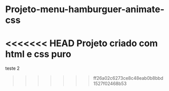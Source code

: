 # Projeto-menu-hamburguer-animate-css
<<<<<<< HEAD
Projeto criado com html e css puro
=======
teste
2
>>>>>>> ff26a02c6273ce8c48eab0b8bbd1527f02468b53
